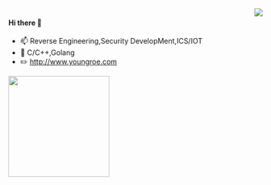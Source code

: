 <img align="right" src="https://github-readme-stats.vercel.app/api?username=geemion&show_icons=true&icon_color=CE1D2D&text_color=718096&bg_color=00000000&hide_title=true&hide_border=true" />

#### Hi there 👋
- 📫 Reverse Engineering,Security DevelopMent,ICS/IOT
- 🌱 C/C++,Golang
- ✏️ http://www.youngroe.com

<img align='bottom' src="https://profile-counter.glitch.me/geemion/count.svg" width="200">
